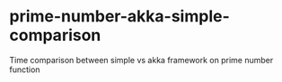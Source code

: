 # prime-number-akka-simple-comparison
Time comparison between simple vs akka framework on prime number function
